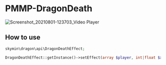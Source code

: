 # PMMP-DragonDeath

![Screenshot_20210801-123703_Video Player](https://user-images.githubusercontent.com/81374952/127758345-63496890-c2b4-4429-bdf2-edeabb77bc3e.jpg)

## How to use

```php
skymin\dragon\api\DragonDeathEffect;
```

```php
DragonDeathEffect::getInstance()->setEffect(array $player, int|float $x, int|float $y, int|float $z, Level $level);
```
